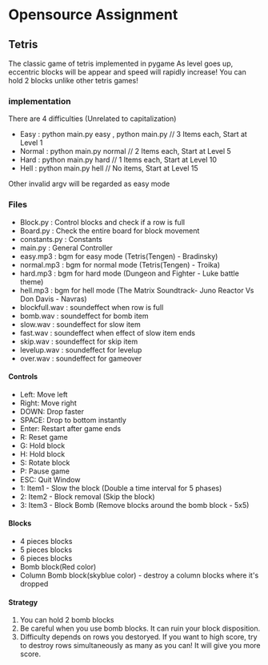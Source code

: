 # Opensource Assignment

## Tetris
The classic game of tetris implemented in pygame
As level goes up, eccentric blocks will be appear and speed will rapidly increase!
You can hold 2 blocks unlike other tetris games!

### implementation
There are 4 difficulties (Unrelated to capitalization)
* Easy : python main.py easy , python main.py // 3 Items each, Start at Level 1
* Normal : python main.py normal // 2 Items each, Start at Level 5
* Hard : python main.py hard // 1 Items each, Start at Level 10
* Hell : python main.py hell // No items, Start at Level 15

Other invalid argv will be regarded as easy mode

### Files
* Block.py : Control blocks and check if a row is full
* Board.py : Check the entire board for block movement
* constants.py : Constants
* main.py : General Controller
* easy.mp3 : bgm for easy mode (Tetris(Tengen) - Bradinsky)
* normal.mp3 : bgm for normal mode (Tetris(Tengen) - Troika)
* hard.mp3 : bgm for hard mode (Dungeon and Fighter - Luke battle theme)
* hell.mp3 : bgm for hell mode (The Matrix  Soundtrack- Juno Reactor Vs Don Davis - Navras)
* blockfull.wav : soundeffect when row is full
* bomb.wav : soundeffect for bomb item
* slow.wav : soundeffect for slow item
* fast.wav : soundeffect when effect of slow item ends
* skip.wav : soundeffect for skip item
* levelup.wav : soundeffect for levelup
* over.wav : soundeffect for gameover

#### Controls
* Left: Move left
* Right: Move right
* DOWN: Drop faster
* SPACE: Drop to bottom instantly
* Enter: Restart after game ends
* R: Reset game
* G: Hold block
* H: Hold block
* S: Rotate block
* P: Pause game
* ESC: Quit Window
* 1: Item1 - Slow the block (Double a time interval for 5 phases)
* 2: Item2 - Block removal (Skip the block)
* 3: Item3 - Block Bomb (Remove blocks around the bomb block - 5x5)

#### Blocks
* 4 pieces blocks
* 5 pieces blocks
* 6 pieces blocks
* Bomb block(Red color)
* Column Bomb block(skyblue color) - destroy a column blocks where it's dropped

#### Strategy
1. You can hold 2 bomb blocks
2. Be careful when you use bomb blocks. It can ruin your block disposition.
3. Difficulty depends on rows you destoryed. If you want to high score, try to destroy rows simultaneously as many as you can! It will give you more score.